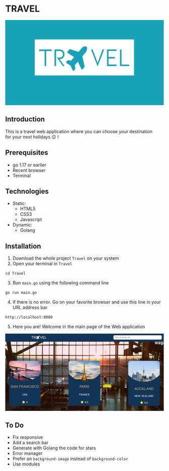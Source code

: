 # TRAVEL
<p align="center">
    <img src="assets/images/readme_images/travel-logo.png" width="590" height="270">
</p>

## Introduction
This is a travel web application where you can choose your destination  
for your next holidays :wink: !

## Prerequisites
- go 1.17 or earlier
- Recent browser
- Terminal

## Technologies
- Static: 
    - HTML5
    - CSS3
    - Javascript
- Dynamic:
    - Golang
## Installation 
1. Download the whole project `Travel` on your system
2. Open your terminal in `Travel`
```
cd Travel
```
3. Run `main.go` using the following command line
```
go run main.go
```
4. If there is no error. Go on your favorite browser and use this line in your URL address bar
```
http://localhost:8080
```
5. Here you are! Welcome in the main page of the Web application

![Main page of the application](assets/images/readme_images/mainpage.png)

<!-- ## How to use -->
<!-- Main explanations to use the web application: Features, possibilities, etc -->

## To Do
- Fix responsive
- Add a search bar
- Generate with Golang the code for stars
- Error manager
- Prefer an `background-image` instead of `background-color`
- Use modules